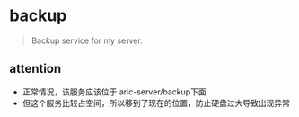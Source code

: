 # backup
> Backup service for my server.

## attention
- 正常情况，该服务应该位于 aric-server/backup下面
- 但这个服务比较占空间，所以移到了现在的位置，防止硬盘过大导致出现异常
